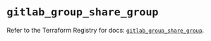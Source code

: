 # `gitlab_group_share_group`

Refer to the Terraform Registry for docs: [`gitlab_group_share_group`](https://registry.terraform.io/providers/gitlabhq/gitlab/16.8.0/docs/resources/group_share_group).
